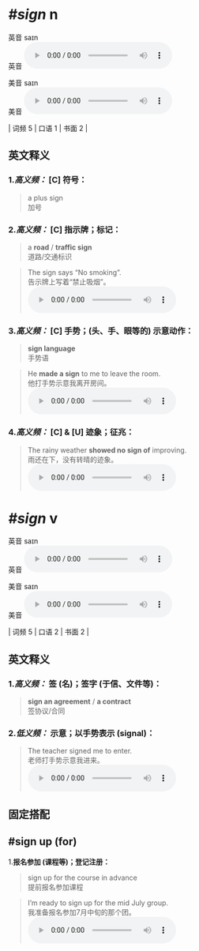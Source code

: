 # ***\#sign*** n
英音 saɪn  
英音
<audio src="./media/sign-B.aac" controls="controls"></audio>

美音 saɪn  
美音
<audio src="./media/sign.aac" controls="controls"></audio>



| 词频 5 | 口语 1 | 书面 2 |  

英文释义
---
### 1.*高义频：* **[C] 符号：**  

 > a plus sign  
 > 加号    

### 2.*高义频：* **[C] 指示牌；标记：**  

 > a **road** / **traffic sign**  
 > 道路/交通标识    

 > The sign says “No smoking”.  
 > 告示牌上写着“禁止吸烟”。    
<audio src="./media/sign-1.aac" controls="controls"></audio>

### 3.*高义频：* **[C] 手势；(头、手、眼等的) 示意动作：**  

 > **sign language**  
 > 手势语    

 > He **made a sign** to me to leave the room.  
 > 他打手势示意我离开房间。    
<audio src="./media/sign-2.aac" controls="controls"></audio>

### 4.*高义频：* **[C] & [U] 迹象；征兆：**  

 > The rainy weather **showed no sign of** improving.  
 > 雨还在下，没有转晴的迹象。    
<audio src="./media/sign-3.aac" controls="controls"></audio>


# ***\#sign*** v
英音 saɪn  
英音
<audio src="./media/sign-B.aac" controls="controls"></audio>

美音 saɪn  
美音
<audio src="./media/sign.aac" controls="controls"></audio>



| 词频 5 | 口语 2 | 书面 2 |  

英文释义
---
### 1.*高义频：* **签 (名)；签字 (于信、文件等)：**  

 > **sign an agreement** / **a contract**  
 > 签协议/合同    

### 2.*低义频：* **示意；以手势表示 (signal)：**  

 > The teacher signed me to enter.  
 > 老师打手势示意我进来。    
<audio src="./media/sign-4.aac" controls="controls"></audio>


固定搭配
---
## \#sign up (for)
1.**报名参加 (课程等)；登记注册：**  

 > sign up for the course in advance  
 > 提前报名参加课程    

 > I’m ready to sign up for the mid July group.  
 > 我准备报名参加7月中旬的那个团。    
<audio src="./media/sign-5.aac" controls="controls"></audio>


